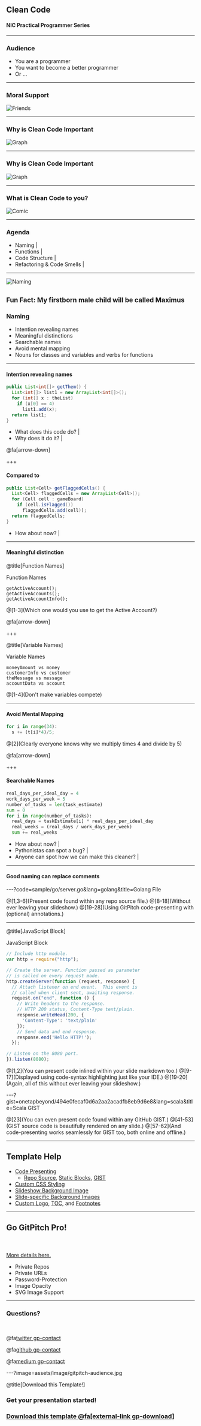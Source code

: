 ## Clean Code

#### NIC Practical Programmer Series

---

### Audience

- You are a programmer
- You want to become a better programmer
- Or ...

---

### Moral Support

![Friends](assets/image/friends.jpg)

---

### Why is Clean Code Important

![Graph](assets/image/ProgrammerTimePieGrpah.JPG)

---

### Why is Clean Code Important

![Graph](assets/image/productivityTime.png)

---

### What is Clean Code to you?

![Comic](assets/image/cleanCodeComic.png)

---

### Agenda

- Naming |
- Functions |
- Code Structure |
- Refactoring & Code Smells |

---

![Naming](assets/image/Naming.jpg)

<sup> Fun Fact: My firstborn male child will be called **Maximus** <sup>
---

### Naming

- Intention revealing names
- Meaningful distinctions
- Searchable names
- Avoid mental mapping
- Nouns for classes and variables and verbs for functions

---
#### Intention revealing names

```java
public List<int[]> getThem() {
  List<int[]> list1 = new ArrayList<int[]>();
  for (int[] x : theList)
    if (x[0] == 4)
      list1.add(x);
  return list1;
}
```

- What does this code do? |
- Why does it do it? |

@fa[arrow-down]

+++

#### Compared to

```java
public List<Cell> getFlaggedCells() {
  List<Cell> flaggedCells = new ArrayList<Cell>();
  for (Cell cell : gameBoard)
    if (cell.isFlagged())
      flaggedCells.add(cell));
  return flaggedCells;
}
```

- How about now? |

---

#### Meaningful distinction

@title[Function Names]

<p><span class="slide-title">Function Names</span></p>

```
getActiveAccount();
getActiveAccounts();
getActiveAccountInfo();
```

@[1-3](Which one would you use to get the Active Account?)

@fa[arrow-down]

+++

@title[Variable Names]

<p><span class="slide-title">Variable Names</span></p>

```
moneyAmount vs money
customerInfo vs customer
theMessage vs message
accountData vs account
```

@[1-4](Don't make variables compete)

---

#### Avoid Mental Mapping

```python
for i in range(34):
  s += (t[i]*4)/5;
```

@[2](Clearly everyone knows why we multiply times 4 and divide by 5)

@fa[arrow-down]

+++ 

#### Searchable Names

```python
real_days_per_ideal_day = 4
work_days_per_week = 5
number_of_tasks = len(task_estimate)
sum = 0
for i in range(number_of_tasks):
  real_days = taskEstimate[i] * real_days_per_ideal_day
  real_weeks = (real_days / work_days_per_week)
  sum += real_weeks
```

- How about now? | 
- Pythonistas can spot a bug? | 
- Anyone can spot how we can make this cleaner? |

---

#### Good naming can replace comments









---?code=sample/go/server.go&lang=golang&title=Golang File

@[1,3-6](Present code found within any repo source file.)
@[8-18](Without ever leaving your slideshow.)
@[19-28](Using GitPitch code-presenting with (optional) annotations.)

---

@title[JavaScript Block]

<p><span class="slide-title">JavaScript Block</span></p>

```javascript
// Include http module.
var http = require("http");

// Create the server. Function passed as parameter
// is called on every request made.
http.createServer(function (request, response) {
  // Attach listener on end event.  This event is
  // called when client sent, awaiting response.
  request.on("end", function () {
    // Write headers to the response.
    // HTTP 200 status, Content-Type text/plain.
    response.writeHead(200, {
      'Content-Type': 'text/plain'
    });
    // Send data and end response.
    response.end('Hello HTTP!');
  });

// Listen on the 8080 port.
}).listen(8080);
```

@[1,2](You can present code inlined within your slide markdown too.)
@[9-17](Displayed using code-syntax highlighting just like your IDE.)
@[19-20](Again, all of this without ever leaving your slideshow.)

---?gist=onetapbeyond/494e0fecaf0d6a2aa2acadfb8eb9d6e8&lang=scala&title=Scala GIST

@[23](You can even present code found within any GitHub GIST.)
@[41-53](GIST source code is beautifully rendered on any slide.)
@[57-62](And code-presenting works seamlessly for GIST too, both online and offline.)

---

## Template Help

- [Code Presenting](https://github.com/gitpitch/gitpitch/wiki/Code-Presenting)
  + [Repo Source](https://github.com/gitpitch/gitpitch/wiki/Code-Delimiter-Slides), [Static Blocks](https://github.com/gitpitch/gitpitch/wiki/Code-Slides), [GIST](https://github.com/gitpitch/gitpitch/wiki/GIST-Slides) 
- [Custom CSS Styling](https://github.com/gitpitch/gitpitch/wiki/Slideshow-Custom-CSS)
- [Slideshow Background Image](https://github.com/gitpitch/gitpitch/wiki/Background-Setting)
- [Slide-specific Background Images](https://github.com/gitpitch/gitpitch/wiki/Image-Slides#background)
- [Custom Logo](https://github.com/gitpitch/gitpitch/wiki/Logo-Setting), [TOC](https://github.com/gitpitch/gitpitch/wiki/Table-of-Contents), and [Footnotes](https://github.com/gitpitch/gitpitch/wiki/Footnote-Setting)

---

## Go GitPitch Pro!

<br>
<div class="left">
    <i class="fa fa-user-secret fa-5x" aria-hidden="true"> </i><br>
    <a href="https://gitpitch.com/pro-features" class="pro-link">
    More details here.</a>
</div>
<div class="right">
    <ul>
        <li>Private Repos</li>
        <li>Private URLs</li>
        <li>Password-Protection</li>
        <li>Image Opacity</li>
        <li>SVG Image Support</li>
    </ul>
</div>

---

### Questions?

<br>

@fa[twitter gp-contact](@gitpitch)

@fa[github gp-contact](gitpitch)

@fa[medium gp-contact](@gitpitch)

---?image=assets/image/gitpitch-audience.jpg

@title[Download this Template!]

### <span class="white">Get your presentation started!</span>
### [Download this template @fa[external-link gp-download]](https://gitpitch.com/template/download/sunkist)

